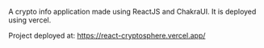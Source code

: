 A crypto info application made using ReactJS and ChakraUI. It is deployed using vercel.

Project deployed at: https://react-cryptosphere.vercel.app/
